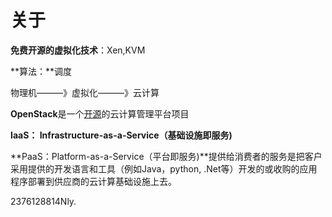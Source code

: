 #  关于

**免费开源的虚拟化技术**：Xen,KVM

**算法：**调度      

物理机———》虚拟化———》云计算

**OpenStack**是一个[开源](https://baike.baidu.com/item/开源/20720669)的云计算管理平台项目

**IaaS： Infrastructure-as-a-Service（基础设施即服务)**

**PaaS：Platform-as-a-Service（平台即服务)**提供给消费者的服务是把客户采用提供的开发语言和工具（例如Java，python, .Net等）开发的或收购的应用程序部署到供应商的云计算基础设施上去。

2376128814Nly.